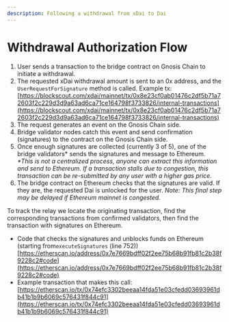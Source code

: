 ```yaml
---
description: Following a withdrawal from xDai to Dai
---
```


# Withdrawal Authorization Flow

1. User sends a transaction to the bridge contract on Gnosis Chain to initiate a withdrawal. 
2. The requested xDai withdrawal amount is sent to an 0x address, and the `UserRequestForSignature` method is called. Example tx: [https://blockscout.com/xdai/mainnet/tx/0x8e23cf0ab01476c2df5b71a72603f2c229d3d9a63ad6ca71ce164798f3733826/internal-transactions](https://blockscout.com/xdai/mainnet/tx/0x8e23cf0ab01476c2df5b71a72603f2c229d3d9a63ad6ca71ce164798f3733826/internal-transactions)
3. The request generates an event on the Gnosis Chain side.
4. Bridge validator nodes catch this event and send confirmation (signatures) to the contract on the Gnosis Chain side.
5. Once enough signatures are collected (currently 3 of 5), one of the bridge validators\* sends the signatures and message to Ethereum. _\*This is not a centralized process, anyone can extract this information and send to Ethereum. If a transaction stalls due to congestion, this transaction can be re-submitted by any user with a higher gas price._
6. The bridge contract on Ethereum checks that the signatures are valid. If they are,  the requested Dai is unlocked for the user.  _Note: This final step may be delayed if Ethereum mainnet is congested._

To track the relay we locate the originating transaction, find the corresponding transactions from confirmed validators, then find the transaction with signatures on Ethereum.

* Code that checks the signatures and unblocks funds on Ethereum (starting from`executeSignatures`  (line 752)) [https://etherscan.io/address/0x7e7669bdff02f2ee75b68b91fb81c2b38f9228c2#code](https://etherscan.io/address/0x7e7669bdff02f2ee75b68b91fb81c2b38f9228c2#code)
* Example transaction that makes this call: [https://etherscan.io/tx/0x74efc3302beeaa14fda51e03cfedd03693961db41b1b9b6069c576431f844c91](https://etherscan.io/tx/0x74efc3302beeaa14fda51e03cfedd03693961db41b1b9b6069c576431f844c91)
